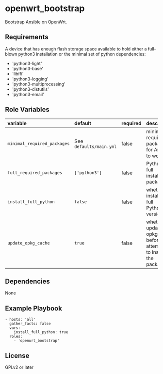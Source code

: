 openwrt_bootstrap
=========

Bootstrap Ansible on OpenWrt.

Requirements
------------

A device that has enough flash storage space available to hold either a full-blown python3 installation or the minimal set of python dependencies:
- 'python3-light'
- 'python3-base'
- 'libffi'
- 'python3-logging'
- 'python3-multiprocessing'
- 'python3-distutils'
- 'python3-email'

Role Variables
--------------
| variable                          | default                      | required | description                                                                    |
| :---------------------------------| :--------------------------- | :------- | :----------------------------------------------------------------------------- |
| `minimal_required_packages`       | See `defaults/main.yml`      | false    | minimal required packages for Ansible to work                                  |
| `full_required_packages`          | `['python3']`                | false    | Python3 full installation packages                                             | 
| `install_full_python`             | `false`                      | false    | whether to install the full Python3 version                                    |
| `update_opkg_cache`               | `true`                       | false    | whether to update opkg cache before attempting to install the packages         |

Dependencies
------------

None

Example Playbook
----------------

```
- hosts: 'all'
  gather_facts: false
  vars:
    install_full_python: true
  roles:
    - 'openwrt_bootstrap'
```

License
-------

GPLv2 or later
